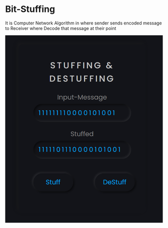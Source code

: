# Bit-Stuffing
It is Computer Network Algorithm in where sender sends encoded message to Receiver where Decode that message at their point

![](https://github.com/Naveeng007/Bit-Stuffing/blob/main/Annotation%202021-03-11%20112723.png)

